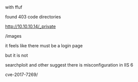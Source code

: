 with ffuf


found 403 code directories

http://10.10.10.14/_private

/images

it feels like there must be a login page



but it is not


searchploit and other suggest there is misconfiguration in IIS 6

cve-2017-7269/
